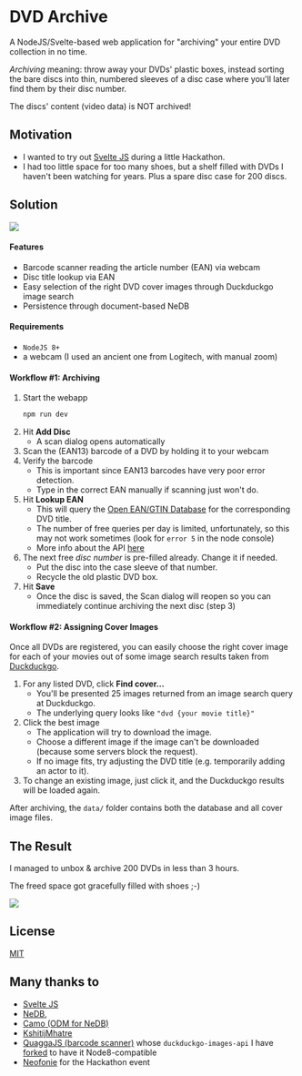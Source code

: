 # DVD Archive

A NodeJS/Svelte-based web application for "archiving" your entire DVD collection in no time.

_Archiving_ meaning: throw away your DVDs' plastic boxes, instead sorting the bare discs into 
thin, numbered sleeves of a disc case where you'll later find them by their disc number. 

The discs' content (video data) is NOT archived! 

## Motivation

* I wanted to try out [Svelte JS](https://svelte.dev/) during a little Hackathon.
* I had too little space for too many shoes, but a shelf filled with DVDs I haven't been watching for years.
  Plus a spare disc case for 200 discs. 

## Solution

![](https://www.justlep.net/temp/dvd-archive-1.0.0-screenshot.jpg)

#### Features
* Barcode scanner reading the article number (EAN) via webcam
* Disc title lookup via EAN
* Easy selection of the right DVD cover images through Duckduckgo image search 
* Persistence through document-based NeDB

#### Requirements
* `NodeJS 8+`
* a webcam (I used an ancient one from Logitech, with manual zoom)

#### Workflow #1: Archiving
1. Start the webapp
   ```javascript
   npm run dev
   ```  
2. Hit **Add Disc**   
   * A scan dialog opens automatically
3. Scan the (EAN13) barcode of a DVD by holding it to your webcam 
4. Verify the barcode   
   * This is important since EAN13 barcodes have very poor error detection.  
   * Type in the correct EAN manually if scanning just won't do.
5. Hit **Lookup EAN**  
   * This will query the [Open EAN/GTIN Database](http://opengtindb.org/) for the corresponding DVD title.  
   * The number of free queries per day is limited, unfortunately, so this may not work sometimes 
   (look for `error 5` in the node console)
   * More info about the API [here](http://opengtindb.org/api.php)
6. The next free _disc number_ is pre-filled already. Change it if needed.  
    * Put the disc into the case sleeve of that number. 
    * Recycle the old plastic DVD box.
7. Hit **Save**  
   * Once the disc is saved, the Scan dialog will reopen so you can immediately continue archiving the next disc (step 3)

#### Workflow #2: Assigning Cover Images

Once all DVDs are registered, you can easily choose the right cover image for each of your movies out of some 
image search results taken from [Duckduckgo](https://duckduckgo.com/).

1. For any listed DVD, click **Find cover...**
   * You'll be presented 25 images returned from an image search query at Duckduckgo.
   * The underlying query looks like `"dvd {your movie title}"`
2. Click the best image
   * The application will try to download the image.
   * Choose a different image if the image can't be downloaded (because some servers block the request).
   * If no image fits, try adjusting the DVD title (e.g. temporarily adding an actor to it).
3. To change an existing image, just click it, and the Duckduckgo results will be loaded again.   
    

After archiving, the `data/` folder contains both the database and all cover image files.

## The Result

I managed to unbox & archive 200 DVDs in less than 3 hours.

The freed space got gracefully filled with shoes ;-)

![](https://www.justlep.net/temp/dvd-archive-motivation.jpg)


## License
[MIT](https://github.com/justlep/dvd-archive/blob/master/LICENSE)

## Many thanks to
* [Svelte JS](https://svelte.dev/)
* [NeDB](https://github.com/louischatriot/nedb),
* [Camo (ODM for NeDB)](https://github.com/scottwrobinson/camo)
* [KshitijMhatre](https://github.com/KshitijMhatre/duckduckgo-images-api)
* [QuaggaJS (barcode scanner)](https://github.com/serratus/quaggaJS) 
  whose `duckduckgo-images-api` I have [forked](https://github.com/justlep/duckduckgo-images-api) to have it Node8-compatible
* [Neofonie](https://www.neofonie.de/) for the Hackathon event
